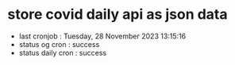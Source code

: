 # store covid daily api as json data

- last cronjob : Tuesday, 28 November 2023 13:15:16
- status og cron : success
- status daily cron : success
      
      